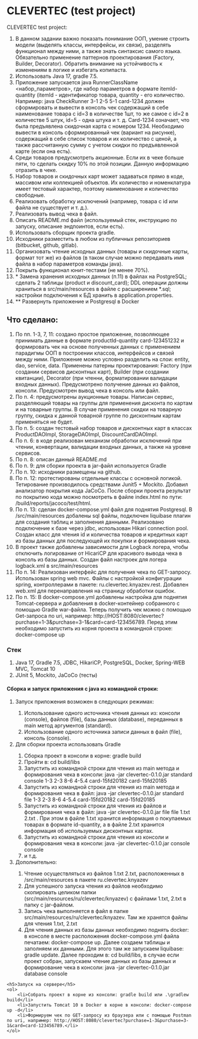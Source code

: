 <h1>CLEVERTEC (test project)</h1>

<p>CLEVERTEC test project:</p>
<ol>
<li>В данном задании важно показать понимание ООП, умение строить модели (выделять классы, интерфейсы, их связи), разделять функционал между ними, а
также знать синтаксис самого языка. Обязательно применение паттернов проектирования (Factory, Builder, Decorator). Обратить внимание на устойчивость
к изменениям в логике и избегать копипаста.</li>
<li>Использовать Java 17, gradle 7.5.</li>
<li>Приложение запускается java RunnerClassName <набор_параметров>, где набор параметров в формате itemId-quantity (itemId - идентификатор товара, quantity -
его количество. Например: java CheckRunner 3-1 2-5 5-1 card-1234 должен сформировать и вывести в консоль чек содержащий в себе наименование товара с id=3 в
количестве 1шт, то же самое с id=2 в количестве 5 штук, id=5 - одна штука и т. д. Card-1234 означает, что была предъявлена скидочная карта с номером 1234.
Необходимо вывести в консоль сформированный чек (вариант на рисунке), содержащий в себе список товаров и их количество с ценой, а также
рассчитанную сумму с учетом скидки по предъявленной карте (если она есть).</li>
<li>Среди товаров предусмотреть акционные. Если их в чеке больше пяти, то сделать скидку 10% по этой позиции. Данную информацию отразить в чеке.</li>
<li>Набор товаров и скидочных карт может задаваться прямо в коде, массивом или коллекцией объектов. Их количество и номенклатура имеет тестовый характер,
поэтому наименование и количество свободные.</li>
<li>Реализовать обработку исключений (например, товара с id или файла не существует и т. д.).</li>
<li>Реализовать вывод чека в файл.</li>
<li>Описать README.md файл (используемый стек, инструкцию по запуску, описание эндпоинтов, если есть).</li>
<li>Использовать сборщик проекта gradle.</li>
<li>Исходники разместить в любом из публичных репозиториев (bitbucket, github, gitlab).</li>
<li>Организовать чтение исходных данных (товары и скидочные карты, формат тот же) из файлов (в таком случае можно передавать имя файла в набор
параметров команды java).</li>
<li>Покрыть функционал юнит-тестами (не менее 70%).</li>
<li>* Замена хранения исходных данных (п.11) в файлах на PostgreSQL; сделать 2
таблицы (product и discount_card); DDL операции должны храниться в
src/main/resources в файле с расширением *.sql; настройки подключения к БД
хранить в application.properties.</li>
<li>** Развернуть приложение и Postgresql в Docker</li>
</ol>


<h2>Что сделано:</h2>
<ol>
<li>По пп. 1-3, 7, 11: создано простое приложение, позволяющее принимать данные в формате productId-quantity card-123451232 и формировать чек
на основе полученных данных с применением парадигмы ООП в построении классов, интерфейсов и связей между ними. Приложение можно условно 
разделить на слои: entity, dao, service, data. Применены патерны проектирования: Factory (при создании сервисов дисконтных карт), 
Builder (при создании квитанции), Decorator (при чтенни, форматировании валидации входных данных). Предусмотрено получение данных из файлов,
консоли. Предусмотрен вывод чека в консоль или файл.</li>
<li>По п. 4: предусмотрены аукционные товары. Написан сервис, разделяющий товары на группы для применения дисконта по картам и на товарные группы. 
В случае применения скидки на товарную группу, скидка к данной товарной группе по дисконтным картам применяться не будет.</li>
<li>По п. 5: создан тестовый набор товаров и дисконтных карт в классах ProductDAOImpl, StorageDAOImpl, DiscountCardDAOImpl.</li>
<li>По п. 6: в коде реализован механизм обработки исключений при чтении, конвертации, валидации входных данных, а также на уровне сервисов.</li>
<li>По п. 8: описан данный README.md</li>
<li>По п. 9: для сборки проекта в jar-файл используется Gradle</li>
<li>По п. 10: исходники размещены на github.</li>
<li>По п. 12: протестированы отдельные классы с основной логикой. Тетирование производилось средствами Junit5 + Mockito. Добавил анализатор покрытия кода JaCoCo.
После сборки проекта результат по покрытию кода можно посмотреть в файле index.html по пути: /build/reports/jacoco/test/html.</li>
<li>По п. 13: сделан docker-compose.yml файл для поднятия Postgresql. В /src/main/resources добалены sql файлы, подключен liquibase плагин
для создания таблиц и заполнения данными. Реализовано подключение к базе через jdbc, использован Hikari connection pool. Создан класс
для чтения id и количества товаров и кредитных карт из базы данных для последующей их покупки и формирования чека.</li>
<li>В проект также добавлены зависимости для Logback логера, чтобы отключить логирование от HicariCP для красивого
вывода чека в консоль из базы данных. Создан файл настроек для логера logback.xml в src/main/resources</li>
<li>По п. 14: Реализован интерфейс для получения чека по GET-запросу. Использован spring web mvc. Файлы с настройкой конфигурации spring, контроллерами в пакете:
ru.clevertec.knyazev.rest. Добавлен web.xml для перенаправления на страницу обработки ошибок.</li>
<li>По п. 15: В docker-compose.yml добавлены настройка для поднятия Tomcat-сервера и добавления в docker-контейнер собранного с помощью Gradle war-файла.
Теперь получить чек можно с помощью Get-запроса по uri, например: http://HOST:8080/clevertec?purchase=1-3&purchase=3-1&card=card-123456789. Перед этим необходимо запустить из корня проекта в 
командной строке: docker-compose up</li>
</ol>

<h3>Стек</h3>
<ol>
<li>Java 17, Gradle 7.5, JDBC, HikariCP, PostgreSQL, Docker, Spring-WEB MVC, Tomcat 10</li>
<li>JUnit 5, Mockito, JaCoCo (тесты)</li>
</ol>

<h4>Сборка и запуск приложения c java из командной строки:</h4>
<ol>
<li>Запуск приложения возможен в следующих режимах:</li>
	<ol>
		<li>Использование одного источника чтения данных из: консоли (console), файлов (file), базы данных (database), переданных в main метод аргументов (standard).</li>
		<li>Использование одного источника записи данных в файл (file), консоль (console).</li>
	</ol>
	<li>Для сборки проекта использовать Gradle</li>
	<ol>
		<li>Сборка проект в консоли в корне: gradle build</li>
		<li>Пройти в: cd build/libs</li>
		<li>Запустить из командной строки для чтения из main метода и формирования чека в консоли: java -jar clevertec-0.1.0.jar standard console  1-3 2-3 8-6 4-5.4 card-15fd20182 card-15fd20185</li>
		<li>Запустить из командной строки для чтения из main метода и формирования чека в файл: java -jar clevertec-0.1.0.jar standard file  1-3 2-3 8-6 4-5.4 card-15fd20182 card-15fd20185</li>
		<li>Запустить из командной строки для чтения из файлов и формирования чека в файл: java -jar clevertec-0.1.0.jar file file 1.txt 2.txt . При этом в файле 1.txt хранится информация 
		о покупаемых товарах в формате id-quantity, а в файле 2.txt хранится информация об используемых дисконтных картах.</li>
		<li>Запустить из командной строки для чтения из консоли и формирования чека в консоли: java -jar clevertec-0.1.0.jar console console</li>
		<li>и т.д.</li>
	</ol>
<li>Дополнительно:</li>
	<ol>
		<li>Чтение осуществляться из файлов 1.txt 2.txt, расположенных в /src/main/resources в пакете ru.clevertec.knyazev</li>
		<li>Для успешного запуска чтения из файлов необходимо скопировать целиком папки (src/main/resources/ru/clevertec/knyazev) с файлами 1.txt, 2.txt в папку с jar-файлом.</li>
		<li>Запись чека выполняется в файл в папке src/main/resources/ru/clevertec/knyazev. Там же хранятся файлы для чтения 1.txt, 2.txt</li>
		<li>Для чтения данных из базы данных необходимо поднять docker: в консоле в месте расположения docker-compose.yml файла печатаем: docker-compose up. Далее создаем таблицы
		и заполняем их данными. Для этого там же запускаем liquibase: gradle update. Далее проходим в: cd build/libs, в случае если проект собран, запускаем чтение
		данных из базы данных и формирование чека в консоли: java -jar clevertec-0.1.0.jar database console</li>
	</ol>
</ol>
	
	<h5>Запуск на сервере</h5>
	<ol>
		<li>Собрать проект в корне из консоли: gradle build или .\gradlew build</li>
		<li>Запустить Tomcat 10 в Docker в корне в консоли: docker-compose up -d</li>
		<li>Формируем чек по GET-запросу из браузера или с помощью Postman по uri, например: http://HOST:8080/clevertec?purchase=1-3&purchase=3-1&card=card-123456789.</li>
	</ol>
